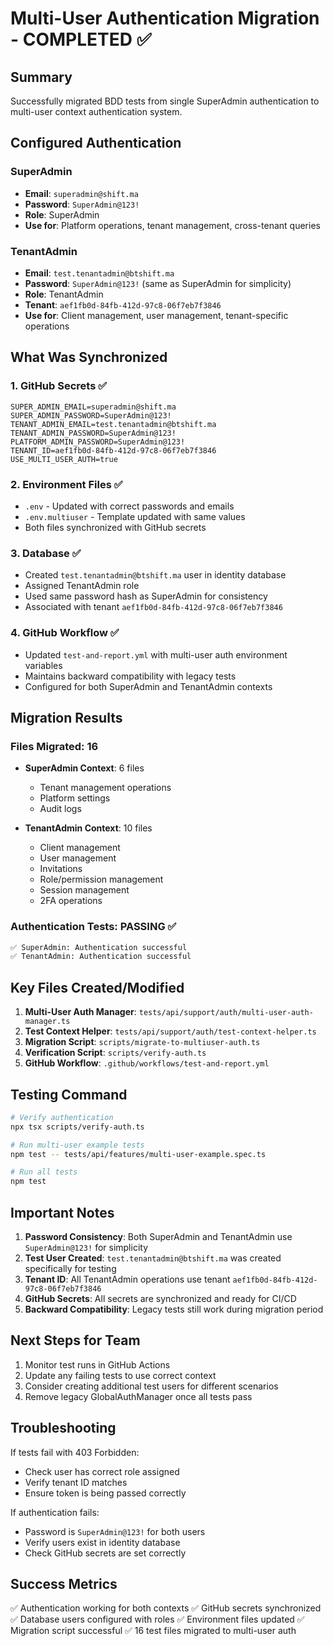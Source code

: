 # Multi-User Authentication Migration - COMPLETED ✅

## Summary
Successfully migrated BDD tests from single SuperAdmin authentication to multi-user context authentication system.

## Configured Authentication

### SuperAdmin
- **Email**: `superadmin@shift.ma`
- **Password**: `SuperAdmin@123!`
- **Role**: SuperAdmin
- **Use for**: Platform operations, tenant management, cross-tenant queries

### TenantAdmin
- **Email**: `test.tenantadmin@btshift.ma`
- **Password**: `SuperAdmin@123!` (same as SuperAdmin for simplicity)
- **Role**: TenantAdmin
- **Tenant**: `aef1fb0d-84fb-412d-97c8-06f7eb7f3846`
- **Use for**: Client management, user management, tenant-specific operations

## What Was Synchronized

### 1. GitHub Secrets ✅
```
SUPER_ADMIN_EMAIL=superadmin@shift.ma
SUPER_ADMIN_PASSWORD=SuperAdmin@123!
TENANT_ADMIN_EMAIL=test.tenantadmin@btshift.ma
TENANT_ADMIN_PASSWORD=SuperAdmin@123!
PLATFORM_ADMIN_PASSWORD=SuperAdmin@123!
TENANT_ID=aef1fb0d-84fb-412d-97c8-06f7eb7f3846
USE_MULTI_USER_AUTH=true
```

### 2. Environment Files ✅
- `.env` - Updated with correct passwords and emails
- `.env.multiuser` - Template updated with same values
- Both files synchronized with GitHub secrets

### 3. Database ✅
- Created `test.tenantadmin@btshift.ma` user in identity database
- Assigned TenantAdmin role
- Used same password hash as SuperAdmin for consistency
- Associated with tenant `aef1fb0d-84fb-412d-97c8-06f7eb7f3846`

### 4. GitHub Workflow ✅
- Updated `test-and-report.yml` with multi-user auth environment variables
- Maintains backward compatibility with legacy tests
- Configured for both SuperAdmin and TenantAdmin contexts

## Migration Results

### Files Migrated: 16
- **SuperAdmin Context**: 6 files
  - Tenant management operations
  - Platform settings
  - Audit logs
  
- **TenantAdmin Context**: 10 files
  - Client management
  - User management
  - Invitations
  - Role/permission management
  - Session management
  - 2FA operations

### Authentication Tests: PASSING ✅
```bash
✅ SuperAdmin: Authentication successful
✅ TenantAdmin: Authentication successful
```

## Key Files Created/Modified

1. **Multi-User Auth Manager**: `tests/api/support/auth/multi-user-auth-manager.ts`
2. **Test Context Helper**: `tests/api/support/auth/test-context-helper.ts`
3. **Migration Script**: `scripts/migrate-to-multiuser-auth.ts`
4. **Verification Script**: `scripts/verify-auth.ts`
5. **GitHub Workflow**: `.github/workflows/test-and-report.yml`

## Testing Command
```bash
# Verify authentication
npx tsx scripts/verify-auth.ts

# Run multi-user example tests
npm test -- tests/api/features/multi-user-example.spec.ts

# Run all tests
npm test
```

## Important Notes

1. **Password Consistency**: Both SuperAdmin and TenantAdmin use `SuperAdmin@123!` for simplicity
2. **Test User Created**: `test.tenantadmin@btshift.ma` was created specifically for testing
3. **Tenant ID**: All TenantAdmin operations use tenant `aef1fb0d-84fb-412d-97c8-06f7eb7f3846`
4. **GitHub Secrets**: All secrets are synchronized and ready for CI/CD
5. **Backward Compatibility**: Legacy tests still work during migration period

## Next Steps for Team

1. Monitor test runs in GitHub Actions
2. Update any failing tests to use correct context
3. Consider creating additional test users for different scenarios
4. Remove legacy GlobalAuthManager once all tests pass

## Troubleshooting

If tests fail with 403 Forbidden:
- Check user has correct role assigned
- Verify tenant ID matches
- Ensure token is being passed correctly

If authentication fails:
- Password is `SuperAdmin@123!` for both users
- Verify users exist in identity database
- Check GitHub secrets are set correctly

## Success Metrics

✅ Authentication working for both contexts
✅ GitHub secrets synchronized
✅ Database users configured with roles
✅ Environment files updated
✅ Migration script successful
✅ 16 test files migrated to multi-user auth